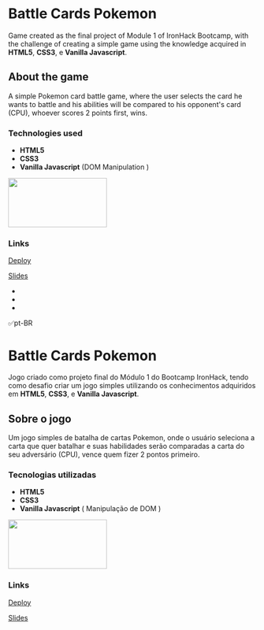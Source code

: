 # Battle Cards Pokemon

Game created as the final project of Module 1 of IronHack Bootcamp, with the challenge of creating a simple game using the knowledge acquired in **HTML5**, **CSS3**, e **Vanilla Javascript**.

## About the game

A simple Pokemon card battle game, where the user selects the card he wants to battle and his abilities will be compared to his opponent's card (CPU), whoever scores 2 points first, wins.
### Technologies used

* **HTML5**
* **CSS3**
* **Vanilla Javascript** (DOM Manipulation )

<img src="https://alonza.com.br/wp-content/uploads/2021/07/linguagens-front-end.png" width="200" height="100">

### Links

[Deploy](https://bruno-fonoff.github.io/projeto01-thegame/)

[Slides](https://docs.google.com/presentation/d/1_UBo21X4xbrJXlVt48psxXwio7HciWByvKsXDv-TKmk/edit#slide=id.g13550852f6f_0_5)

-
-
-

 :white_check_mark:pt-BR

# Battle Cards Pokemon

Jogo criado como projeto final do Módulo 1 do Bootcamp IronHack, tendo como desafio criar um jogo simples utilizando os conhecimentos adquiridos em **HTML5**, **CSS3**, e **Vanilla Javascript**.

## Sobre o jogo

Um jogo simples de batalha de cartas Pokemon, onde o usuário seleciona a carta que quer batalhar e suas habilidades serão comparadas a carta do seu adversário (CPU), vence quem fizer 2 pontos primeiro.
### Tecnologias utilizadas

* **HTML5**
* **CSS3**
* **Vanilla Javascript** ( Manipulação de DOM )

<img src="https://alonza.com.br/wp-content/uploads/2021/07/linguagens-front-end.png" width="200" height="100">

### Links

[Deploy](https://bruno-fonoff.github.io/projeto01-thegame/)

[Slides](https://docs.google.com/presentation/d/1_UBo21X4xbrJXlVt48psxXwio7HciWByvKsXDv-TKmk/edit#slide=id.g13550852f6f_0_5)
